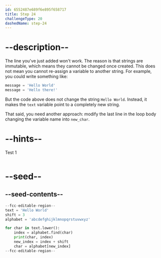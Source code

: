 ```yaml
---
id: 6552487e689f6e895f658717
title: Step 24
challengeType: 20
dashedName: step-24
---
```


# --description--

The line you've just added won't work. The reason is that strings are immutable, which means they cannot be changed once created.
This does not mean you cannot re-assign a variable to another string. For example, you could write something like:

```py
message = 'Hello World'
message = 'Hello there!'
```

But the code above does not change the string `Hello World`. Instead, it makes the `text` variable point to a completely new string.

That said, you need another approach: modify the last line in the loop body changing the variable name into `new_char`.

# --hints--

Test 1

```js

```

# --seed--

## --seed-contents--

```py
--fcc-editable-region--
text = 'Hello World'
shift = 3
alphabet = 'abcdefghijklmnopqrstuvwxyz'

for char in text.lower():
    index = alphabet.find(char)
    print(char, index)
    new_index = index + shift
    char = alphabet[new_index]
--fcc-editable-region--
```
